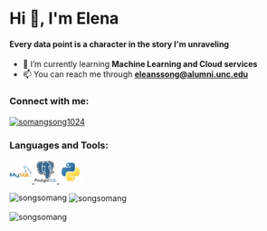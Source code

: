 
<h1 align="left">Hi 👋, I'm Elena</h1>
<h4 align="left">Every data point is a character in the story I'm unraveling</h4>


- 🌱 I’m currently learning **Machine Learning and Cloud services**
- 📫 You can reach me through **eleanssong@alumni.unc.edu**

<h3 align="left">Connect with me:</h3>
<p align="left">
<a href="https://linkedin.com/in/somangsong1024" target="blank"><img align="center" src="https://raw.githubusercontent.com/rahuldkjain/github-profile-readme-generator/master/src/images/icons/Social/linked-in-alt.svg" alt="somangsong1024" height="30" width="40" /></a>
</p>

<h3 align="left">Languages and Tools:</h3>
<p align="left"> <a href="https://www.mysql.com/" target="_blank" rel="noreferrer"> <img src="https://raw.githubusercontent.com/devicons/devicon/master/icons/mysql/mysql-original-wordmark.svg" alt="mysql" width="40" height="40"/> </a> <a href="https://www.postgresql.org" target="_blank" rel="noreferrer"> <img src="https://raw.githubusercontent.com/devicons/devicon/master/icons/postgresql/postgresql-original-wordmark.svg" alt="postgresql" width="40" height="40"/> </a> <a href="https://www.python.org" target="_blank" rel="noreferrer"> <img src="https://raw.githubusercontent.com/devicons/devicon/master/icons/python/python-original.svg" alt="python" width="40" height="40"/> </a> </p>

<p><img align="left" src="https://github-readme-stats.vercel.app/api/top-langs?username=songsomang&show_icons=true&locale=en&layout=compact" alt="songsomang" /></p>

<p>&nbsp;<img align="center" src="https://github-readme-stats.vercel.app/api?username=songsomang&show_icons=true&locale=en" alt="songsomang" /></p>

<p><img align="center" src="https://github-readme-streak-stats.herokuapp.com/?user=songsomang&" alt="songsomang" /></p>










<!---
songsomang/songsomang is a ✨ special ✨ repository because its `README.md` (this file) appears on your GitHub profile.
You can click the Preview link to take a look at your changes.
--->
